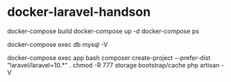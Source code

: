 # docker-laravel-handson

docker-compose build
docker-compose up -d
docker-compose ps

docker-compose exec db mysql -V

docker-compose exec app bash
composer create-project --prefer-dist "laravel/laravel=10.\*" .
chmod -R 777 storage bootstrap/cache
php artisan -V
